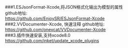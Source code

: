 ###1.ESJsonFormat-Xcode,将JSON格式化输出为模型的属性  
github地址:  
https://github.com/EnjoySR/ESJsonFormat-Xcode  
###2.VVDocumenter-Xcode, 快速注释
github地址:  
https://github.com/onevcat/VVDocumenter-Xcode  
###3.插件快速安装,支持xcode8.0  
https://github.com/inket/update_xcode_plugins  
